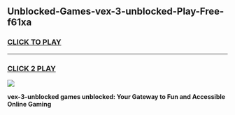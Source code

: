 
## Unblocked-Games-vex-3-unblocked-Play-Free-f61xa
<h3>
<a href="https://premium76.site?title=vex-3-unblocked&ref=10A">CLICK TO PLAY</a></h3>
<hr>

<h3>
<a href="https://premium76.site?title=vex-3-unblocked&ref=10A">CLICK 2 PLAY</a>
  
</h3>

<a href="https://premium76.site?title=vex-3-unblocked&ref=10A"><img src="https://clearcache.store/games.png"></a>


**vex-3-unblocked games unblocked: Your Gateway to Fun and Accessible Online Gaming**
